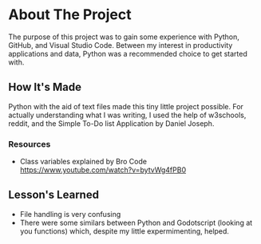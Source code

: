 # About The Project

The purpose of this project was to gain some experience with Python, GitHub, and Visual Studio Code. Between my interest in productivity applications and data, Python was a recommended choice to get started with.

## How It's Made

Python with the aid of text files made this tiny little project possible. For actually understanding what I was writing, I used the help of w3schools, reddit, and the Simple To-Do list Application by Daniel Joseph.

### Resources
- Class variables explained by Bro Code https://www.youtube.com/watch?v=bytvWg4fPB0

## Lesson's Learned
- File handling is very confusing
- There were some similars between Python and Godotscript (looking at you functions) which, despite my little expermimenting, helped.
